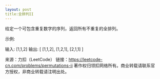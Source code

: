 ```yaml
---
layout: post
title:全排列II
---
```

给定一个可包含重复数字的序列，返回所有不重复的全排列。

示例:

输入: [1,1,2]
输出:
[
  [1,1,2],
  [1,2,1],
  [2,1,1]
]

来源：力扣（LeetCode）
链接：https://leetcode-cn.com/problems/permutations-ii
著作权归领扣网络所有。商业转载请联系官方授权，非商业转载请注明出处。